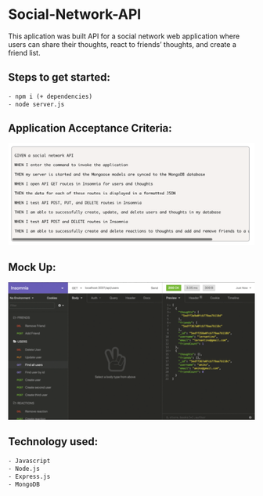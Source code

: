# Social-Network-API

This aplication was built API for a social network web application where users can share their thoughts, react to friends’ thoughts, and create a friend list.

## **Steps to get started:**
```
- npm i (+ dependencies)
- node server.js
```

## **Application Acceptance Criteria:**
![Image of Project](./public/a.png)


## **Mock Up:**
![Image of Project](./public/b.png)

## **Technology used:**
```
- Javascript
- Node.js
- Express.js
- MongoDB
```
